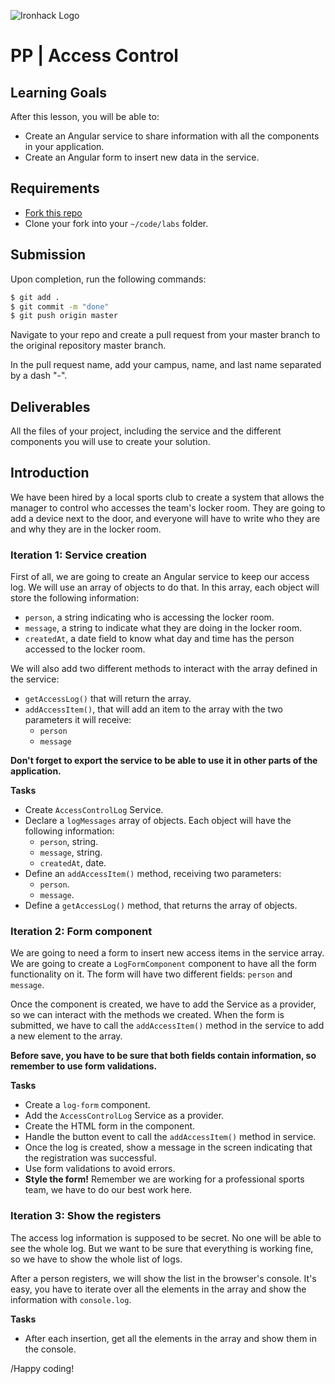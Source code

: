 ![Ironhack Logo](https://i.imgur.com/1QgrNNw.png)

# PP | Access Control

## Learning Goals

After this lesson, you will be able to:

- Create an Angular service to share information with all the components in your application.
- Create an Angular form to insert new data in the service.

## Requirements

- [Fork this repo](https://guides.github.com/activities/forking/)
- Clone your fork into your `~/code/labs` folder.

## Submission

Upon completion, run the following commands:

```bash
$ git add .
$ git commit -m "done"
$ git push origin master
```

Navigate to your repo and create a pull request from your master branch to the original repository master branch.

In the pull request name, add your campus, name, and last name separated by a dash "-".

## Deliverables

All the files of your project, including the service and the different components you will use to create your solution.

## Introduction

We have been hired by a local sports club to create a system that allows the manager to control who accesses the team's locker room. They are going to add a device next to the door, and everyone will have to write who they are and why they are in the locker room.

### Iteration 1: Service creation

First of all, we are going to create an Angular service to keep our access log. We will use an array of objects to do that. In this array, each object will store the following information:

- `person`, a string indicating who is accessing the locker room.
- `message`, a string to indicate what they are doing in the locker room.
- `createdAt`, a date field to know what day and time has the person accessed to the locker room.

We will also add two different methods to interact with the array defined in the service:

- `getAccessLog()` that will return the array.
- `addAccessItem()`, that will add an item to the array with the two parameters it will receive:
  - `person`
  - `message`

**Don't forget to export the service to be able to use it in other parts of the application.**

**Tasks**

- Create `AccessControlLog` Service.
- Declare a `logMessages` array of objects. Each object will have the following information:
  - `person`, string.
  - `message`, string.
  - `createdAt`, date.
- Define an `addAccessItem()` method, receiving two parameters:
  - `person`.
  - `message`.
- Define a `getAccessLog()` method, that returns the array of objects.

### Iteration 2: Form component

We are going to need a form to insert new access items in the service array. We are going to create a `LogFormComponent` component to have all the form functionality on it. The form will have two different fields: `person` and `message`.

Once the component is created, we have to add the Service as a provider, so we can interact with the methods we created. When the form is submitted, we have to call the `addAccessItem()` method in the service to add a new element to the array.

**Before save, you have to be sure that both fields contain information, so remember to use form validations.**

**Tasks**

- Create a `log-form` component.
- Add the `AccessControlLog` Service as a provider.
- Create the HTML form in the component.
- Handle the button event to call the `addAccessItem()` method in service.
- Once the log is created, show a message in the screen indicating that the registration was successful.
- Use form validations to avoid errors.
- **Style the form!** Remember we are working for a professional sports team, we have to do our best work here.

### Iteration 3: Show the registers

The access log information is supposed to be secret. No one will be able to see the whole log. But we want to be sure that everything is working fine, so we have to show the whole list of logs.

After a person registers, we will show the list in the browser's console. It's easy, you have to iterate over all the elements in the array and show the information with `console.log`.

**Tasks**

- After each insertion, get all the elements in the array and show them in the console.

/Happy coding!

